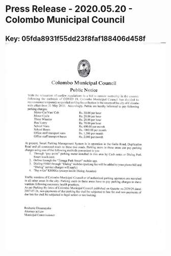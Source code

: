 # Press Release - 2020.05.20 - Colombo Municipal Council 
Key: 05fda8931f55dd23f8faf188406d458f 
![img](img/05fda8931f55dd23f8faf188406d458f.jpg)
---
```

```
